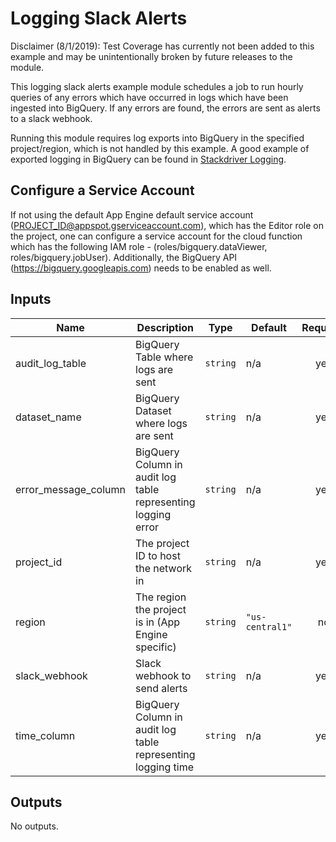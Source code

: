 # Logging Slack Alerts

Disclaimer (8/1/2019): Test Coverage has currently not been added to this example and may be unintentionally broken by future releases to the module.

This logging slack alerts example module schedules a job to run hourly queries of any errors which have occurred in logs which have been ingested into BigQuery. If any errors are found, the errors are sent as alerts to a slack webhook.

Running this module requires log exports into BigQuery in the specified project/region, which is not handled by this example.
A good example of exported logging in BigQuery can be found in [Stackdriver Logging](https://cloud.google.com/logging/docs/export/).

## Configure a Service Account

If not using the default App Engine default service account (PROJECT_ID@appspot.gserviceaccount.com), which has the Editor role on the project, one can configure a service account for the cloud function which has the following IAM role - (roles/bigquery.dataViewer, roles/bigquery.jobUser). Additionally, the BigQuery API (https://bigquery.googleapis.com) needs to be enabled as well.


<!-- BEGINNING OF PRE-COMMIT-TERRAFORM DOCS HOOK -->
## Inputs

| Name | Description | Type | Default | Required |
|------|-------------|------|---------|:--------:|
| audit\_log\_table | BigQuery Table where logs are sent | `string` | n/a | yes |
| dataset\_name | BigQuery Dataset where logs are sent | `string` | n/a | yes |
| error\_message\_column | BigQuery Column in audit log table representing logging error | `string` | n/a | yes |
| project\_id | The project ID to host the network in | `string` | n/a | yes |
| region | The region the project is in (App Engine specific) | `string` | `"us-central1"` | no |
| slack\_webhook | Slack webhook to send alerts | `string` | n/a | yes |
| time\_column | BigQuery Column in audit log table representing logging time | `string` | n/a | yes |

## Outputs

No outputs.

<!-- END OF PRE-COMMIT-TERRAFORM DOCS HOOK -->
